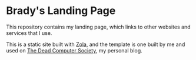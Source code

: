 # Brady's Landing Page

This repository contains my landing page, which links to other websites and services that I use.

This is a static site built with [Zola](https://www.getzola.org/), and the template is one built by me and used on [The Dead Computer Society](https://deadcomputersociety.com), my personal blog.